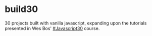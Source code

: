 # build30

30 projects built with vanilla javascript, expanding upon the tutorials presented in Wes Bos' [#Javascript30](https://javascript30.com/) course.
